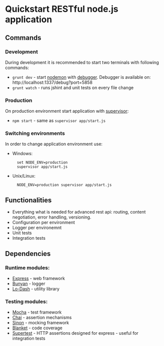 Quickstart RESTful node.js application
======================================

Commands
--------

### Development

During development it is recommended to start two terminals with following commands:

- `grunt dev` - start [nodemon](https://github.com/ChrisWren/grunt-nodemon) with [debugger](https://github.com/ChrisWren/grunt-node-inspector). Debugger is available on: http://localhost:1337/debug?port=5858
- `grunt watch` - runs jshint and unit tests on every file change

### Production

On production environment start application with [supervisor](https://github.com/isaacs/node-supervisor):

- `npm start` - same as `supervisor app/start.js`

### Switching environments

In order to change application environment use:

- Windows: 

		set NODE_ENV=production
		supervisor app/start.js

- Unix/Linux:

		NODE_ENV=production supervisor app/start.js

Functionalities
---------------
- Everything what is needed for advanced rest api: routing, content negotiation, error handling, versioning.
- Configuration per environment
- Logger per environemnt
- Unit tests
- Integration tests

Dependencies
------------

### Runtime modules:

- [Express](http://mcavage.me/node-restify/) - web framework
- [Bunyan](https://github.com/trentm/node-bunyan) - logger
- [Lo-Dash](http://lodash.com/) - utility library

### Testing modules:

- [Mocha](http://visionmedia.github.io/mocha/) - test framework
- [Chai](http://chaijs.com/guide/styles/) - assertion mechanisms
- [Sinon](http://sinonjs.org/) - mocking framework
- [Blanket](http://blanketjs.org/) - code coverage
- [Supertest](https://github.com/visionmedia/supertest) - HTTP assertions designed for express - useful for integration tests

